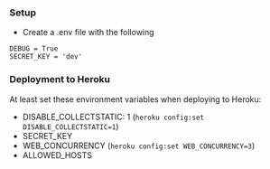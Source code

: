 ### Setup

* Create a .env file with the following

```
DEBUG = True
SECRET_KEY = 'dev'
```

### Deployment to Heroku

At least set these environment variables when deploying to Heroku:
* DISABLE_COLLECTSTATIC: 1 (`heroku config:set DISABLE_COLLECTSTATIC=1`)
* SECRET_KEY
* WEB_CONCURRENCY (`heroku config:set WEB_CONCURRENCY=3`)
* ALLOWED_HOSTS
